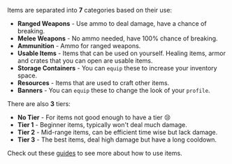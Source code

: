 Items are separated into **7** categories based on their use:

- **Ranged Weapons** - Use ammo to deal damage, have a chance of breaking.
- **Melee Weapons** - No ammo needed, have 100% chance of breaking.
- **Ammunition** - Ammo for ranged weapons.
- **Usable Items** - Items that can be used on yourself. Healing items, armor and crates that you can open are usable items.
- **Storage Containers** - You can `equip` these to increase your inventory space.
- **Resources** - Items that are used to craft other items.
- **Banners** - You can `equip` these to change the look of your `profile`.

There are also **3** tiers:

- **No Tier** - For items not good enough to have a tier 😢
- **Tier 1** - Beginner items, typically won't deal much damage.
- **Tier 2** - Mid-range items, can be efficient time wise but lack damage.
- **Tier 3** - The best items, deal high damage but have a long cooldown.

Check out these [guides](/guides) to see more about how to use items.